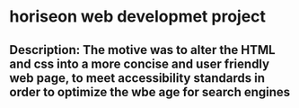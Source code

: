 # horiseon web developmet project
## Description: The motive was to alter the HTML and css into a more concise and user friendly web page, to meet accessibility standards in order to optimize the wbe age for search engines
